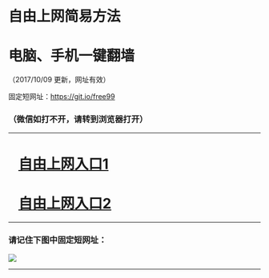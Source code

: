 ﻿# 自由上网简易方法

# 电脑、手机一键翻墙

（2017/10/09 更新，网址有效）

固定短网址：https://git.io/free99

### （微信如打不开，请转到浏览器打开）


***





# &nbsp;&nbsp; <a href="http://ft2320623701.fwq-tz-1001.info/fwqtz01.html?t=100900117920 " target="_blank">自由上网入口1</a>
# &nbsp;&nbsp; <a href="http://ft1874516615.fwq-tz-1002.info/fwqtz02.html?t=10090011185 " target="_blank">自由上网入口2</a>
***

### 请记住下图中固定短网址：

<img src="https://s3-us-west-2.amazonaws.com/fwq-1001/yjfq-20170905okok.png" /> 


***

